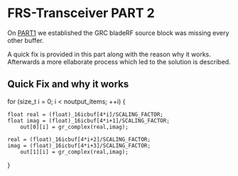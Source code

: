 # FRS-Transceiver PART 2

On [PART1](https://github.com/Abdob/FRS-Transceiver/blob/master/README_PART1.md) we established the GRC bladeRF source block was missing every other buffer.

A quick fix is provided in this part along with the reason why it works. Afterwards a more ellaborate process which led to the solution is described.

## Quick Fix and why it works

for (size_t i = 0; i < noutput_items; ++i) {

	float real = (float)_16icbuf[4*i]/SCALING_FACTOR;
	float imag = (float)_16icbuf[4*i+1]/SCALING_FACTOR;
        out[0][i] = gr_complex(real,imag);

	real = (float)_16icbuf[4*i+2]/SCALING_FACTOR;
	imag = (float)_16icbuf[4*i+3]/SCALING_FACTOR;
        out[1][i] = gr_complex(real,imag);


}
